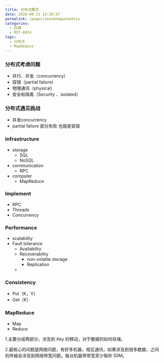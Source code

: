 ```yaml
---
title: 分布式概念
date: 2020-08-21 14:10:57
permalink: /pages/seas6nequoow3xia
categories: 
  - 后端
  - MIT-6824
tags: 
  - 分布式
  - MapReduce
---
```

### 分布式考虑问题
* 并行、并发（concurrency）
* 容错（partial failure）
* 物理通讯（physical）
* 安全和隔离（Security 、isolated）

### 分布式遇见挑战
* 并发concurrency
* partial failure 部分失败 也就是容错

### Infrastructure
* storage
    * SQL
    * NoSQL
* communication
    * RPC
* computer
    * MapReduce
### Implement
* RPC
* Threads
* Concurrency

### Performance
* scalability
* Fault tolerance 
    * Availability
    * Recoverability
        *  non-volatile storage
        * Replication
    * 
### Consistency
* Put（K，V）
* Get（K）

### MapReduce
* Map
* Reduce

1.主要分成两部分，涉及到 Key 的移动，对于数据的如何存储。

2.最核心的问题是网络问题，有好多机器，相互通讯，如果涉及到很多数据，之间的传输会涉及到网络带宽问题。每台机器带带宽至少每秒 50M。

